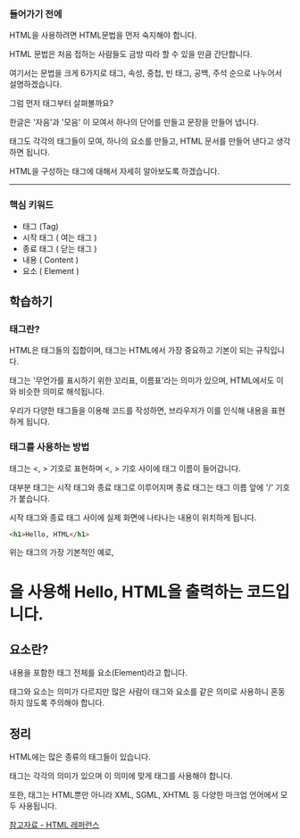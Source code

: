 
### 들어가기 전에
HTML을 사용하려면 HTML문법을 먼저 숙지해야 합니다.

HTML 문법은 처음 접하는 사람들도 금방 따라 할 수 있을 만큼 간단합니다.

여기서는 문법을 크게 6가지로 태그, 속성, 중첩, 빈 태그, 공백, 주석 순으로 나누어서 설명하겠습니다. 

 

그럼 먼저 태그부터 살펴볼까요? 

한글은 '자음'과 '모음' 이 모여서 하나의 단어를 만들고 문장을 만들어 냅니다.

태그도 각각의 태그들이 모여, 하나의 요소를 만들고, HTML 문서를 만들어 낸다고 생각하면 됩니다.

HTML을 구성하는 태그에 대해서 자세히 알아보도록 하겠습니다.

-----------


### 핵심 키워드

+ 태그 (Tag)
+ 시작 태그 ( 여는 태그 )
+ 종료 태그 ( 닫는 태그 )
+ 내용 ( Content )
+ 요소 ( Element )


## 학습하기

### 태그란?

HTML은 태그들의 집합이며, 태그는 HTML에서 가장 중요하고 기본이 되는 규칙입니다.

태그는 '무언가를 표시하기 위한 꼬리표, 이름표'라는 의미가 있으며, HTML에서도 이와 비슷한 의미로 해석됩니다.

우리가 다양한 태그들을 이용해 코드를 작성하면, 브라우저가 이를 인식해 내용을 표현하게 됩니다.


### 태그를 사용하는 방법

태그는 <, > 기호로 표현하며 <, > 기호 사이에 태그 이름이 들어갑니다.

대부분 태그는 시작 태그와 종료 태그로 이루어지며 종료 태그는 태그 이름 앞에 '/' 기호가 붙습니다.

시작 태그와 종료 태그 사이에 실제 화면에 나타나는 내용이 위치하게 됩니다. 

``` html
<h1>Hello, HTML</h1>
```


위는 태그의 가장 기본적인 예로, <h1>을 사용해 Hello, HTML을 출력하는 코드입니다.
 
 ## 요소란?
 
내용을 포함한 태그 전체를 요소(Element)라고 합니다.

태그와 요소는 의미가 다르지만 많은 사람이 태그와 요소를 같은 의미로 사용하니 혼동하지 않도록 주의해야 합니다.

## 정리

HTML에는 많은 종류의 태그들이 있습니다.

태그는 각각의 의미가 있으며 이 의미에 맞게 태그를 사용해야 합니다.

또한, 태그는 HTML뿐만 아니라 XML, SGML, XHTML 등 다양한 마크업 언어에서 모두 사용됩니다.



[참고자료 - HTML 레퍼런스](https://www.w3schools.com/tags/ref_byfunc.asp)

